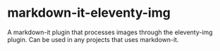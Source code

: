 # markdown-it-eleventy-img
A markdown-it plugin that processes images through the eleventy-img plugin. Can be used in any projects that uses markdown-it.
